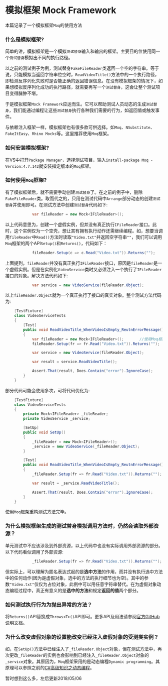 # 模拟框架 Mock Framework
本篇记录了一个模拟框架`Moq`的使用方法

### 什么是模拟框架?
简单的讲，模拟框架是一个模拟`测试替身`输入和输出的框架。主要目的位使用同一个`测试替身`模拟出不同的执行路径。

以之前的测试例子为例，测试替身`FakeFileReader`类返回一个空的字符串。等于说，只能模拟当返回字符串位空时，`ReadVideoTitle()`方法中的一个执行路径，即检测反序列化失败时是否能正确的返回错误信息。在没有模拟框架的情况下，如果想模拟反序列化成功的执行路径，就需要再写一个`测试替身`，这会让整个测试项目变得臃肿不堪。

于是模拟框架`Mock Framework`应运而生。它可以帮助测试人员动态的生成`测试替身`，我们能通过编程让这些`测试替身`执行各种我们需要的行为，如返回值或触发事件。

与依赖注入框架一样，模拟框架也有很多款可供选择。如`Moq`、`NSubstitute`、`FakeItEasy`、`Rhino Mocks`等。这里推荐使用`Moq`框架。

### 如何安装模拟框架?
在VS中打开`Package Manager`，选择测试项目，输入`install-package Moq -Version:4.7.142`就安装指定版本的`Moq`框架。

### 如何使用`Moq`框架?
有了模拟框架后，就不需要手动创建`测试替身`了。在之前的例子中，删除`FakeFileReader`类。取而代之的，只用在测试代码中`Arrange`部分动态的创建`测试替身`并使用即可。在测试方法中创建`测试替身`代码如下:
```c#
            var fileReader = new Mock<IFileReader>();
```
以上代码意思为，创建一个虚假实例，但并没有真正执行`IFileReader`接口。此时，这个实例仅为一个空壳，想让其有拥有执行动作还需继续编程。如，想要当调用`fileReader`中`Read()`方法时读取`"Video.txt"`并返回空字符串`""`，我们可以调用`Moq`框架的两个API`Setup()`和`Returns()`，代码如下：
```c#
            fileReader.Setup(c => c.Read("Video.txt")).Returns("");
```
上面提到，`fileReader`并没有真正执行`IFileReader`接口，原因是`fileReader`是一个虚假实例。但是在实例化`VideoService`类时又必须注入一个执行了`IFileReader`接口的对象。解决方法代码如下:
```c#
            var service = new VideoService(fileReader.Object);
```
以上`fileReader.Object`就为一个真正执行了接口的真实对象。整个测试方法代码为:
```c#
    [TestFixture]
    class VideoServiceTests
    {
        [Test]
        public void ReadVideoTitle_WhenVideoIsEmpty_ReutnErrorMessage()
        {
            var fileReader = new Mock<IFileReader>();       //使用Moq框架建立虚假实例
            fileReader.Setup(fr => fr.Read("Video.txt")).Returns("");     //动态编程虚假示例，通过匿名表达式模拟调用方法，并按需求编写返回值

            var service = new VideoService(fileReader.Object);          //向构造器注入虚假实例的真实对象

            var result = service.ReadVideoTitle();

            Assert.That(result, Does.Contain("error").IgnoreCase);
        }
    }
```
部分代码可能会使用多次，可将代码优化为:
```c#
    [TestFixture]
    class VideoServiceTests
    {
        private Mock<IFileReader> _fileReader;
        private VideoService _service;

        [SetUp]
        public void SetUp()
        {
            _fileReader = new Mock<IFileReader>();
            _service = new VideoService(_fileReader.Object);
        }

        [Test]
        public void ReadVideoTitle_WhenVideoIsEmpty_ReutnErrorMessage()
        {
            _fileReader.Setup(fr => fr.Read("Video.txt")).Returns("");

            var result = _service.ReadVideoTitle();

            Assert.That(result, Does.Contain("error").IgnoreCase);
        }
    }
```
使用`Moq`框架重构测试方法完毕。

### 为什么模拟框架生成的测试替身模拟调用方法时，仍然会读取外部资源？
单元测试中不应该涉及到外部资源，以上代码中也没有实际调用外部资源的部分。以下代码看似调用了外部资源:
```c#
            _fileReader.Setup(fr => fr.Read("Video.txt")).Returns("");
```
但实际上，可以理解为匿名表达式起的是**选中方法**的作用，而并没有执行选中方法中的任何动作(因为是虚假对象，选中的方法的执行细节也为空)。其中的参数`"Video.txt"`仅仅为占位对象，此例中可以用任意字符串替代。在为虚假对象动态编程过程中，真正有意义的是**选中的方法**和规定**返回的值**两个部分。

### 如何测试执行行为为抛出异常的方法？
将`Returns()`API替换成`Throws<T>()`API即可。更多API及用法请参阅[官方GitHub说明文档](https://github.com/Moq/moq4/wiki/Quickstart)。

### 为什么改变虚假对象的设置能改变已经注入虚假对象的受测类实例？
如，在`SetUp()`方法中已经注入了`_fileReader.Object`对象，但在测试方法中，再次更改`_fileReader`的实例也会影响到已经注入`_fileReader.Object`对象的`_service`对象。其原因为，`Moq`框架采用的是动态编程`Dynamic programming`。其原理可以参照之前的[C#高级知识之动态编程](https://github.com/sdw283074970/CS_Advanced_LearningNote/blob/master/8.%E5%8A%A8%E6%80%81%E7%89%B9%E6%80%A7Dynamic.cs)。

暂时想到这么多，左后更新2018/05/06
